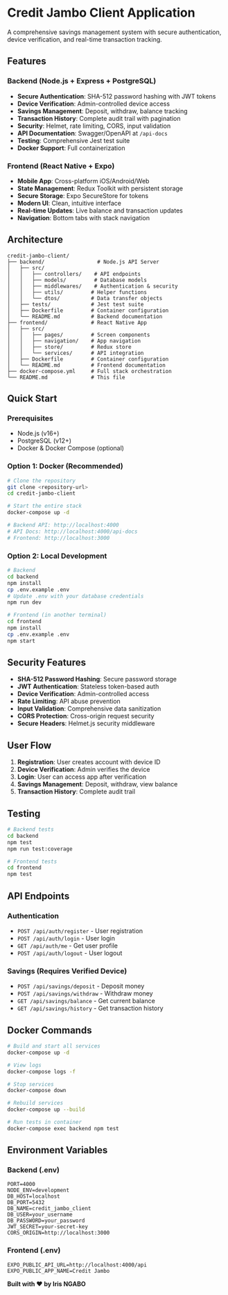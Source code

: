 # Credit Jambo Client Application

A comprehensive savings management system with secure authentication, device verification, and real-time transaction tracking.

##  Features

### Backend (Node.js + Express + PostgreSQL)
- **Secure Authentication**: SHA-512 password hashing with JWT tokens
- **Device Verification**: Admin-controlled device access
- **Savings Management**: Deposit, withdraw, balance tracking
- **Transaction History**: Complete audit trail with pagination
- **Security**: Helmet, rate limiting, CORS, input validation
- **API Documentation**: Swagger/OpenAPI at `/api-docs`
- **Testing**: Comprehensive Jest test suite
- **Docker Support**: Full containerization

### Frontend (React Native + Expo)
- **Mobile App**: Cross-platform iOS/Android/Web
- **State Management**: Redux Toolkit with persistent storage
- **Secure Storage**: Expo SecureStore for tokens
- **Modern UI**: Clean, intuitive interface
- **Real-time Updates**: Live balance and transaction updates
- **Navigation**: Bottom tabs with stack navigation

##  Architecture

```
credit-jambo-client/
├── backend/                 # Node.js API Server
│   ├── src/
│   │   ├── controllers/    # API endpoints
│   │   ├── models/         # Database models
│   │   ├── middlewares/    # Authentication & security
│   │   ├── utils/         # Helper functions
│   │   └── dtos/          # Data transfer objects
│   ├── tests/             # Jest test suite
│   ├── Dockerfile         # Container configuration
│   └── README.md          # Backend documentation
├── frontend/              # React Native App
│   ├── src/
│   │   ├── pages/         # Screen components
│   │   ├── navigation/    # App navigation
│   │   ├── store/         # Redux store
│   │   └── services/      # API integration
│   ├── Dockerfile         # Container configuration
│   └── README.md          # Frontend documentation
├── docker-compose.yml     # Full stack orchestration
└── README.md              # This file
```

##  Quick Start

### Prerequisites
- Node.js (v16+)
- PostgreSQL (v12+)
- Docker & Docker Compose (optional)

### Option 1: Docker (Recommended)
```bash
# Clone the repository
git clone <repository-url>
cd credit-jambo-client

# Start the entire stack
docker-compose up -d

# Backend API: http://localhost:4000
# API Docs: http://localhost:4000/api-docs
# Frontend: http://localhost:3000
```

### Option 2: Local Development
```bash
# Backend
cd backend
npm install
cp .env.example .env
# Update .env with your database credentials
npm run dev

# Frontend (in another terminal)
cd frontend
npm install
cp .env.example .env
npm start
```

##  Security Features

- **SHA-512 Password Hashing**: Secure password storage
- **JWT Authentication**: Stateless token-based auth
- **Device Verification**: Admin-controlled access
- **Rate Limiting**: API abuse prevention
- **Input Validation**: Comprehensive data sanitization
- **CORS Protection**: Cross-origin request security
- **Secure Headers**: Helmet.js security middleware

##  User Flow

1. **Registration**: User creates account with device ID
2. **Device Verification**: Admin verifies the device
3. **Login**: User can access app after verification
4. **Savings Management**: Deposit, withdraw, view balance
5. **Transaction History**: Complete audit trail

##  Testing

```bash
# Backend tests
cd backend
npm test
npm run test:coverage

# Frontend tests
cd frontend
npm test
```

##  API Endpoints

### Authentication
- `POST /api/auth/register` - User registration
- `POST /api/auth/login` - User login
- `GET /api/auth/me` - Get user profile
- `POST /api/auth/logout` - User logout

### Savings (Requires Verified Device)
- `POST /api/savings/deposit` - Deposit money
- `POST /api/savings/withdraw` - Withdraw money
- `GET /api/savings/balance` - Get current balance
- `GET /api/savings/history` - Get transaction history

##  Docker Commands

```bash
# Build and start all services
docker-compose up -d

# View logs
docker-compose logs -f

# Stop services
docker-compose down

# Rebuild services
docker-compose up --build

# Run tests in container
docker-compose exec backend npm test
```

##  Environment Variables

### Backend (.env)
```env
PORT=4000
NODE_ENV=development
DB_HOST=localhost
DB_PORT=5432
DB_NAME=credit_jambo_client
DB_USER=your_username
DB_PASSWORD=your_password
JWT_SECRET=your-secret-key
CORS_ORIGIN=http://localhost:3000
```

### Frontend (.env)
```env
EXPO_PUBLIC_API_URL=http://localhost:4000/api
EXPO_PUBLIC_APP_NAME=Credit Jambo
```


**Built with ❤️ by Iris NGABO**